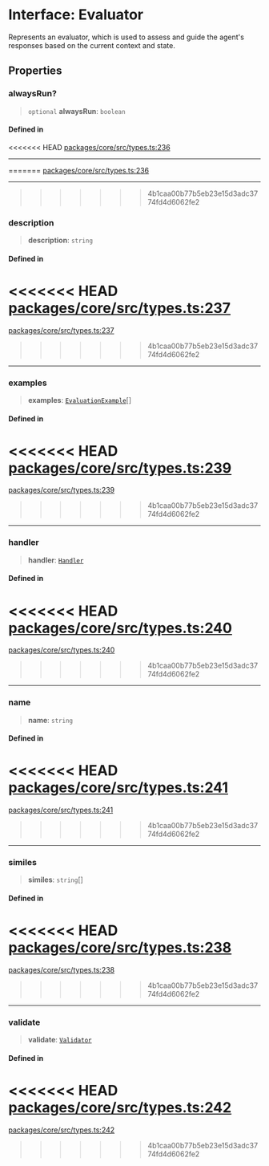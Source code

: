 # Interface: Evaluator

Represents an evaluator, which is used to assess and guide the agent's responses based on the current context and state.

## Properties

### alwaysRun?

> `optional` **alwaysRun**: `boolean`

#### Defined in

<<<<<<< HEAD
[packages/core/src/types.ts:236](https://github.com/8bitsats/eliza/blob/b6c06b96b915454d08a65f46cfdce8da763cbf85/packages/core/src/types.ts#L236)

***
=======
[packages/core/src/types.ts:236](https://github.com/ai16z/eliza/blob/7fcf54e7fb2ba027d110afcc319c0b01b3f181dc/packages/core/src/types.ts#L236)

---
>>>>>>> 4b1caa00b77b5eb23e15d3adc3774fd4d6062fe2

### description

> **description**: `string`

#### Defined in

<<<<<<< HEAD
[packages/core/src/types.ts:237](https://github.com/8bitsats/eliza/blob/b6c06b96b915454d08a65f46cfdce8da763cbf85/packages/core/src/types.ts#L237)
=======
[packages/core/src/types.ts:237](https://github.com/ai16z/eliza/blob/7fcf54e7fb2ba027d110afcc319c0b01b3f181dc/packages/core/src/types.ts#L237)
>>>>>>> 4b1caa00b77b5eb23e15d3adc3774fd4d6062fe2

***

### examples

> **examples**: [`EvaluationExample`](EvaluationExample.md)[]

#### Defined in

<<<<<<< HEAD
[packages/core/src/types.ts:239](https://github.com/8bitsats/eliza/blob/b6c06b96b915454d08a65f46cfdce8da763cbf85/packages/core/src/types.ts#L239)
=======
[packages/core/src/types.ts:239](https://github.com/ai16z/eliza/blob/7fcf54e7fb2ba027d110afcc319c0b01b3f181dc/packages/core/src/types.ts#L239)
>>>>>>> 4b1caa00b77b5eb23e15d3adc3774fd4d6062fe2

***

### handler

> **handler**: [`Handler`](../type-aliases/Handler.md)

#### Defined in

<<<<<<< HEAD
[packages/core/src/types.ts:240](https://github.com/8bitsats/eliza/blob/b6c06b96b915454d08a65f46cfdce8da763cbf85/packages/core/src/types.ts#L240)
=======
[packages/core/src/types.ts:240](https://github.com/ai16z/eliza/blob/7fcf54e7fb2ba027d110afcc319c0b01b3f181dc/packages/core/src/types.ts#L240)
>>>>>>> 4b1caa00b77b5eb23e15d3adc3774fd4d6062fe2

***

### name

> **name**: `string`

#### Defined in

<<<<<<< HEAD
[packages/core/src/types.ts:241](https://github.com/8bitsats/eliza/blob/b6c06b96b915454d08a65f46cfdce8da763cbf85/packages/core/src/types.ts#L241)
=======
[packages/core/src/types.ts:241](https://github.com/ai16z/eliza/blob/7fcf54e7fb2ba027d110afcc319c0b01b3f181dc/packages/core/src/types.ts#L241)
>>>>>>> 4b1caa00b77b5eb23e15d3adc3774fd4d6062fe2

***

### similes

> **similes**: `string`[]

#### Defined in

<<<<<<< HEAD
[packages/core/src/types.ts:238](https://github.com/8bitsats/eliza/blob/b6c06b96b915454d08a65f46cfdce8da763cbf85/packages/core/src/types.ts#L238)
=======
[packages/core/src/types.ts:238](https://github.com/ai16z/eliza/blob/7fcf54e7fb2ba027d110afcc319c0b01b3f181dc/packages/core/src/types.ts#L238)
>>>>>>> 4b1caa00b77b5eb23e15d3adc3774fd4d6062fe2

***

### validate

> **validate**: [`Validator`](../type-aliases/Validator.md)

#### Defined in

<<<<<<< HEAD
[packages/core/src/types.ts:242](https://github.com/8bitsats/eliza/blob/b6c06b96b915454d08a65f46cfdce8da763cbf85/packages/core/src/types.ts#L242)
=======
[packages/core/src/types.ts:242](https://github.com/ai16z/eliza/blob/7fcf54e7fb2ba027d110afcc319c0b01b3f181dc/packages/core/src/types.ts#L242)
>>>>>>> 4b1caa00b77b5eb23e15d3adc3774fd4d6062fe2
